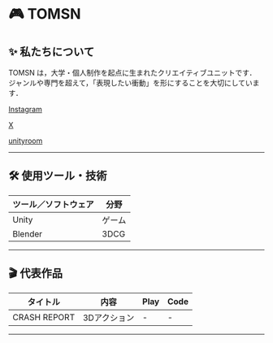 # 🎮 TOMSN

## ✨ 私たちについて

TOMSN は，大学・個人制作を起点に生まれたクリエイティブユニットです．  
ジャンルや専門を超えて，「表現したい衝動」を形にすることを大切にしています．

 [Instagram](https://www.instagram.com/tomsn_works/)

 [X](https://x.com/tomsn_works)

 [unityroom](https://unityroom.com/users/tomsn)
 
---

## 🛠 使用ツール・技術

| ツール／ソフトウェア       | 分野                     |
|--------------------------|--------------------------|
| Unity       | ゲーム  |
| Blender     | 3DCG   |

---

## 🎬 代表作品

| タイトル               | 内容                   | Play | Code |
|------------------------|------------------------|-------|----|
| CRASH REPORT         |  3Dアクション  | - | - 

---
